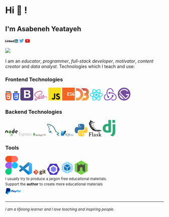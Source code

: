 # Hi 👋 !

## I'm Asabeneh Yeatayeh

<div>
<a href="https://www.linkedin.com/in/asabeneh" target="_blank"><img src='./images/linkedin.svg' alt='LinkedIn' width="8%"></a>
<a href="https://twitter.com/Asabene" target="_blank"><img src='./images/twitter.svg' alt='Twitter' width="3%" title='@Asabeneh'></a>
<a href="https://www.youtube.com/channel/UCM4xOopkYiPwJqyKsSqL9mw" target="_blank"><img src='./images/youtube.svg' alt='YouTube' width="3%"></a>

![](https://komarev.com/ghpvc/?username=asabeneh&color=green)
</div>

I am an _educator_, _programmer_, _full-stack developer_, _motivator_, _content creator_ and _data analyst_.
Technologies which I teach and use:

### Frontend Technologies
<img src ="./images/html-5.svg" alt="HTML5 logo" width="4%" title='HTML5'/>
<img src ="./images/css-3.svg" alt="CSS3 logo" width="4%" title='CSS3'/>
<img src ="./images/bootstrap.svg" alt="Bootstrap logo" width="8%" title='Bootstrap'/>
<img src ="./images/sass.svg" alt="Sass logo" width="8%" title='Sass'/>
<img src ="./images/javascript.svg" alt="JavaScript logo" width="8%" title='JavaScript'/>
<img src ="./images/es6.svg" alt="ES6 logo" width="8%" title='ES6'/>
<img src ="./images/d3.svg" alt="D3 logo" width="8%" title='D3.js'/>
<img src ="./images/react.svg" alt="react logo" width="8%" title='React'/>
<img src ="./images/redux.svg" alt="redux logo" width="8%" title='Redux'/>
<img src ="./images/gatsby.svg" alt="Gatsby logo" width="8%" title='Gatsby'/>  

### Backend Technologies
<img src ="./images/nodejs.svg" alt="Node logo" width="8%" title='Nodejs'/>
<img src ="./images/express.svg" alt="express logo" width="8%" title='Express'/>
<img src ="./images/mongodb.svg" alt="D3 logo" width="8%" title='MongoDB'/>
<img src ="./images/mysql.svg" alt="mysql logo" width="8%" title='MYSQL'/>
<img src ="./images/sqlite.svg" alt="sqlite logo" width="8%" title='sqlite'/>
<img src ="./images/python.svg" alt="Python logo" width="8%" title='Python'/>
<img src ="./images/flask.svg" alt="Flask logo" width="8%" title='Flask'/>
<img src ="./images/django.svg" alt="Django logo" width="8%" title='Django'/>

### Tools

<img src ="./images/figma.svg" alt="Figma logo" width="8%" title='Figma'/>
<img src ="./images/visual-studio-code.svg" alt="VS Code logo" width="8%" title='Visual Studio Code'/>
<img src ="./images/git.svg" alt="Git logo" width="8%" title='Git'/>
<img src ="./images/eslint.svg" alt="ESLint logo" width="8%" title='ESLint'/>
<img src ="./images/webpack.svg" alt="Webpack logo" width="8%" title='Webpack'/>
<img src ="./images/nodemon.svg" alt="Nodemon logo" width="8%" title='Nodemon'/> 
<br/>

<small>
 I usually try to produce a jargon free educational materials.
</small>

<div>
<small>Support the <strong>author</strong> to create more educational materials</small> <br />  
<a href = "https://www.paypal.me/asabeneh"><img src='./images/paypal_lg.png' alt='Paypal Logo' style="width:10%"/></a>
</div>

<!-- ## Tech Stacks

- MEEN Stack
- MERN Stack
- JAM Stack
- MRF Stack -->

---

<small> _I am a lifelong learner and I love teaching and inspiring people_. </small>
